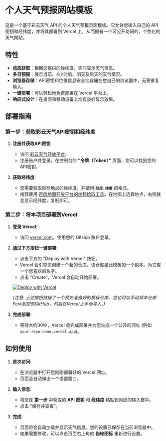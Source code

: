 # 个人天气预报网站模板

这是一个基于彩云天气 API 的个人天气预报页面模板。它允许您输入自己的 API 密钥和经纬度，并将其部署到 Vercel 上，从而拥有一个可公开访问的、个性化的天气网站。

## 特性

-   **动态获取**：根据您提供的经纬度，实时显示天气信息。
-   **多日预报**：展示当前、4小时后、明天及后天的天气情况。
-   **浏览器存储**：API密钥和位置信息安全地存储在您自己的浏览器中，无需重复输入。
-   **一键部署**：可以轻松地免费部署在 Vercel 平台上。
-   **响应式设计**：在桌面和移动设备上均有良好显示效果。

## 部署指南

### 第一步：获取彩云天气API密钥和经纬度

1.  **注册并获取API密钥**:
    * 访问 [彩云天气开放平台](https://open.caiyunapp.com/user/sign_up)。
    * 注册账户并登录，在控制台的 **“令牌（Token）”** 页面，您可以找到您的API密钥。

2.  **获取经纬度**:
    * 您需要获取目标地点的经纬度，并使用 **`经度,纬度`** 的格式。
    * 推荐使用 [百度地图开放平台的坐标拾取工具](https://api.map.baidu.com/lbsapi/getpoint/index.html)。在地图上选择地点，右侧就会显示经纬度，复制即可。

### 第二步：将本项目部署到Vercel

1.  **登录 Vercel**:
    * 访问 [vercel.com](https://vercel.com)，使用您的 GitHub 账户登录。

2.  **通过下方按钮一键部署**:
    * 点击下方的 "Deploy with Vercel" 按钮。
    * Vercel 会引导您创建一个新的仓库，该仓库是此模板的一个副本。为它取一个您喜欢的名字。
    * 点击 "Create"，Vercel 会自动开始部署。

    [![Deploy with Vercel](https://vercel.com/button)](https://vercel.com/new/clone?repository-url=https%3A%2F%2Fgithub.com%2Fgoogle-gemini-builder%2Fweather-app-template-caiyun)

    *(注意: 上述按钮链接了一个预先准备好的模板仓库。您也可以手动将本仓库Fork到您的GitHub，然后在Vercel上手动导入。)*

3.  **完成部署**:
    * 等待大约30秒，Vercel 会完成部署并为您生成一个公开的网址 (例如 `your-repo-name.vercel.app`)。

## 如何使用

1.  **首次访问**:
    * 在浏览器中打开您刚刚部署好的 Vercel 网址。
    * 页面会自动弹出一个设置窗口。

2.  **输入信息**:
    * 将您在 **第一步** 中获取的 **API 密钥** 和 **经纬度** 粘贴到对应的输入框中。
    * 点击 “保存并查看”。

3.  **完成**:
    * 页面将会自动加载并显示天气信息。您的设置已保存在当前浏览器中。
    * 如果需要修改，可以点击页面右上角的 **齿轮图标** 重新进行设置。